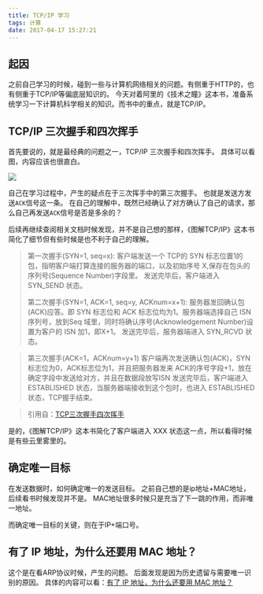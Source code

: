 ```yaml
---
title: TCP/IP 学习
tags: 计算
date: 2017-04-17 15:27:21
---
```


## 起因
之前自己学习的时候，碰到一些与计算机网络相关的问题。有侧重于HTTP的，也有侧重于TCP/IP等偏底层知识的。
今天对着阿里的《技术之瞳》这本书，准备系统学习一下计算机科学相关的知识。而书中的重点，就是TCP/IP。

## TCP/IP 三次握手和四次挥手

首先要说的，就是最经典的问题之一，TCP/IP 三次握手和四次挥手。
具体可以看图，内容应该也很直白。

![](http://7xoxxe.com1.z0.glb.clouddn.com/2017-04-17-073143.jpg)

自己在学习过程中，产生的疑点在于三次挥手中的第三次握手。
也就是发送方发送`ACK`信号这一条。
在自己的理解中，既然已经确认了对方确认了自己的请求，那么自己再发送`ACK`信号是否是多余的？

后续再继续查阅相关文档时候发现，并不是自己想的那样，《图解TCP/IP》这本书简化了细节但有些时候是也不利于自己的理解。

> 第一次握手(SYN=1, seq=x):
> 客户端发送一个 TCP的 SYN 标志位置1的包，指明客户端打算连接的服务器的端口，以及初始序号 X,保存在包头的序列号(Sequence Number)字段里。
> 发送完毕后，客户端进入 SYN_SEND 状态。
> 
> 第二次握手(SYN=1, ACK=1, seq=y, ACKnum=x+1):
> 服务器发回确认包(ACK)应答。即 SYN 标志位和 ACK 标志位均为1。服务器端选择自己 ISN 序列号，放到Seq 域里，同时将确认序号(Acknowledgement Number)设置为客户的 ISN 加1，即X+1。 
> 发送完毕后，服务器端进入 SYN_RCVD 状态。

> 第三次握手(ACK=1，ACKnum=y+1)
> 客户端再次发送确认包(ACK)，SYN标志位为0，ACK标志位为1，并且把服务器发来 ACK的序号字段+1，放在确定字段中发送给对方，并且在数据段放写ISN
发送完毕后，客户端进入 ESTABLISHED 状态，当服务器端接收到这个包时，也进入 ESTABLISHED 状态，TCP握手结束。

> 引用自：[TCP三次握手四次挥手](https://segmentfault.com/a/1190000006885287)

是的，《图解TCP/IP》这本书简化了客户端进入 XXX 状态这一点，所以看得时候是有些云里雾里的。

## 确定唯一目标

在发送数据时，如何确定唯一的发送目标。
之前自己想的是ip地址+MAC地址，后续看书时候发现并不是。
MAC地址很多时候只是充当了下一跳的作用，而非唯一地址。

而确定唯一目标的关键，则在于IP+端口号。

## 有了 IP 地址，为什么还要用 MAC 地址？
这个是在看ARP协议时候，产生的问题。
后面发现是因为历史遗留与需要唯一识别的原因。
具体的内容可以看：[有了 IP 地址，为什么还要用 MAC 地址？](https://www.zhihu.com/question/21546408)